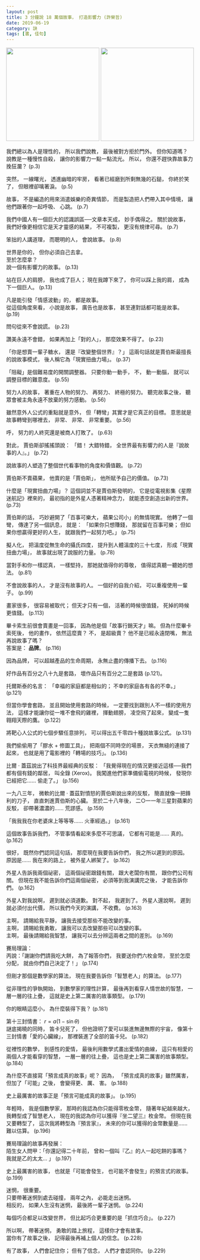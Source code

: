 ```yaml
---
layout: post
title: 3 分鐘說 18 萬個故事， 打造影響力 (許榮哲)
date: 2019-06-19
category: 訣
tags: [書, 佳句]
---
```


<img src="https://doltegg.github.io/blog/assets/images/2019/story2.jpg" style="width:250px"/>
<img src="https://doltegg.github.io/egg/others/egg/story1.jpg" style="width:250px"/>


我們總以為人是理性的，
所以我們說教，
最後被對方拒於門外。
但你知道嗎？
說教是一種慢性自殺，
讓你的影響力一點一點流光。
所以，
你還不趕快靠故事力挽狂瀾？ (p.3)


突然，
一線曙光，
透進幽暗的牢房，
看著已經磨到所剩無幾的石鎚，
你終於笑了，
但眼裡卻噙著淚。 (p.5)

<!--more-->


故事，
不是編造的用來消遣娛樂的奇異情節，
而是製造把人們帶入其中情境，
讓他們跟著你一起呼吸、 心跳。 (p.7)


我們中國人有一個巨大的認識誤區──文章本天成，
妙手偶得之。
關於說故事，
我們好像更相信它是天才靈感的結果，
不可複製，
更沒有規律可尋。 (p.7)


笨拙的人講道理，
而聰明的人，
會說故事。 (p.8)


世界是你的，
但你必須自己去拿。<br />
至於怎麼拿？<br />
說一個有影響力的故事。 (p.13)


站在巨人的肩膀，
我也成了巨人；
現在我蹲下來了，
你可以踩上我的肩，
成為下一個巨人。 (p.13)


凡是能引發「情感波動」的， 都是故事。<br />
從這個角度來看，
小說是故事，
廣告也是故事，
甚至連對話都可能是故事。 (p.19)


問句從來不會說謊。 (p.23)


讚美永遠不會錯，
如果再加上「對的人」，
那麼效果不得了。 (p.23)


「你是想賣一輩子糖水，
還是『改變整個世界』？」
這兩句話就是賈伯斯最擅長的說故事模式，
後人稱它為「現實扭曲力場」。 (p.37)


「阻礙」是個難易度的開關調整器。
只要你動一動手，
不， 動一動腦， 就可以調整目標的難意度。 (p.55)


努力人的故事，
著重在人物的努力、 再努力、 終極的努力。
聽完故事之後，
聽眾會被主角永遠不放棄的努力感動。 (p.56)


雖然意外人公式的重點就是意外，
但「轉彎」其實才是它真正的目標。
意思就是故事轉彎到哪裡去，
非常、 非常、 非常重要。 (p.56)


呼， 努力的人終究還是被商人打敗了。 (p.63)


對此，
賈伯斯卻搖搖頭說： 「錯！ 大錯特錯，
全世界最有影響力的人是『說故事的人』。」 (p.72)


說故事的人塑造了整個世代看事物的角度和價值觀。 (p.72)


賈伯斯不賣蘋果，
他賣的是「賈伯斯」，
他所賦予自己的價值。 (p.73)


什麼是「現實扭曲力場」？
這個詞並不是賈伯斯發明的，
它是從電視影集《星際迷航記》裡來的，
最初指的是外星人憑著精神念力，
就能憑空創造出新的世界。 (p.73)


賈伯斯的話，
巧妙避開了「百事可樂大，
蘋果公司小」的無情現實。
他轉了一個彎，
傳達了另一個訊息，
就是： 「如果你只想賺錢，
那就留在百事可樂；
但如果你想贏得更好的人生，
就跟我們一起努力吧。」 (p.75)


擬人化，
把溫度從無生命的攝氏四度，
提升到人體溫度的三十七度，
形成「現實扭曲力場」，
故事就出現了說服的力量。 (p.78)


當對手和你一樣認真，
一樣堅持，
那她就值得你的尊敬，
值得認真聽一聽她的想法。 (p.81)


不會說故事的人，
才是沒有故事的人。
一個好的自我介紹，
可以重複使用一輩子。 (p.99)


畫家很多，
很容易被取代；
但天才只有一個，
活著的時候很值錢，
死掉的時候更值錢。 (p.113)


畢卡索生前很會賣畫是一回事，
因為他是個「故事行銷天才」嘛。
但為什麼畢卡索死後，
他的畫作，
依然這麼賣？
不， 是超級賣？
他不是已經永遠閉嘴，
無法再說故事了嗎？<br />
答案是： <b>品牌</b>。 (p.116)


因為品牌，
可以超越產品的生命周期，
永無止盡的傳播下去。 (p.116)


好作品有百分之八十九是套路，
壞作品只有百分之二是套路 (p.121)。


托爾斯泰的名言： 「幸福的家庭都是相似的；
不幸的家庭各有各的不幸。」 (p.121)


但當你學會套路，
並且開始使用套路的時候，
一定要找到跟別人不一樣的使用方法，
這樣才能讓你從一堆不會飛的雞裡，
揮動翅膀，
凌空飛了起來，
變成一隻翱翔天際的鷹。 (p.122)


將靶心人公式的七個步驟任意排列，
可以得出五千零四十種說故事公式。 (p.131)


我們偷偷用了「膠水 $+$ 修圖工具」，
把兩個不同時空的場景，
天衣無縫的連接了起來，
也就是用了電影裡的「轉場的技巧」。 (p.136)


比爾 ‧ 蓋茲說出了科技界最經典的反駁： 「我覺得現在的情況更接近這樣──我們都有個有錢的鄰居，
叫全錄 (Xerox)。
我闖進他們家準備偷電視的時候，
發現你已經把它...... 偷走了。」 (p.156)


一九八三年，
微軟的比爾 ‧ 蓋茲對憤怒的賈伯斯說出來的反駁，
簡直就像一把鋒利的刀子，
直直刺進賈伯斯的心臟。
至於二十八年後，
二○一一年三星對蘋果的反駁，
卻帶著濃濃的...... 荒謬感。 (p.159)


「我我我在你老婆床上等等等...... 火車經過。」 (p.161)


這個故事告訴我們，
不管事情看起來多麼不可思議，
它都有可能是...... 真的。 (p.162)


很好，
既然你們認同這句話，
那麼現在我要告訴你們，
我之所以遲到的原因。
原因是...... 我在來的路上，
被外星人綁架了。 (p.162)


外星人告訴我兩個祕密，
這兩個祕密跟錢有關，
跟大老闆你有關，
跟你們公司有關。
但現在我不能告訴你們這兩個祕密，
必須等到我演講完之後，
才能告訴你們。 (p.162)


外星人對我說啊，
遲到就必須道歉。
對不起，
我遲到了。
外星人還說啊，
遲到就必須付出代價，
所以我們今天的演講，
不收費。 (p.163)


主啊， 請賜給我平靜， 讓我去接受那些不能改變的事。<br />
主啊， 請賜給我勇敢， 讓我可以去改變那些可以改變的事。<br />
主啊， 最後請賜給我智慧， 讓我可以去分辨這兩者之間的差別。 (p.169)


賽局理論：<br />
丙說：「謝謝你們請我吃大餅，
為了報答你們，
我要送你們六枚金幣，
至於怎麼分配，
就由你們自己決定了！」 (p.174)


但剛才那個是數學家的算法，
現在我要告訴你「智慧老人」的算法。 (p.177)


從非理性的爭執開始，
到數學家的理性計算，
最後再到看穿人情世故的智慧，
一層一層的往上疊，
這就是史上第二厲害的故事類型。 (p.179)


你的眼睛這麼小，
為什麼裝得下我？ (p.181)


第十三封情書： $r=a(1-\sin\theta)$<br />
謎底揭曉的同時，
笛卡兒死了，
但他證明了愛可以裝進無邊無際的宇宙，
像第十三封情書「愛的心臟線」，
那裡裝進了全部的笛卡兒。 (p.182)


從裡性的數學，
到感性的愛情，
最後利用數學式畫出愛情的曲線，
這只有相愛的兩個人才能看穿的智慧，
一層一層的往上疊，
這也是史上第二厲害的故事類型。 (p.184)


為什麼不直接寫「預言成真的故事」呢？
因為，
「預言成真的故事」雖然厲害，
但加了「可能」之後，
會變得更、 厲、 害。 (p.188)


史上最厲害的故事正是「預言可能成真的故事」。 (p.195)


年輕時，
我是個數學家，
那時的我認為你只能得零枚金幣，
隨著年紀越來越大，
我轉型成了智慧老人，
現在的我認為你可以獲得『坐二望三』枚金幣。
但現在我又要轉型了，
這次我將轉型為『預言家』，
未來的你可以獲得的金幣數量是...... 難以估算。 (p.196)


賽局理論的故事再發展：<br />
陌生女人問甲：「你還記得二十年前，
曾和一個叫『乙』的人一起吃餅的事嗎？
我就是乙的太太... 」 (p.197)


史上最厲害的故事，
也就是「可能會發生，
也可能不會發生」的預言式的故事。 (p.199)


迷惘， 很重要。<br />
只要帶著迷惘到處去碰撞， 兩年之內， 必能走出迷惘。<br />
相反的， 如果人生沒有迷惘， 最後將一輩子迷惘。 (p.224)


每個巧合都足以改變世界，
但比起巧合更重要的是「抓住巧合」。 (p.227)


所以啊，
帶著迷惘，
勇敢的踏上旅程，
這樣你才會有故事。<br />
當你有了故事之後，
記得最後再補上個人的信念。 (p.228)


有了故事，
人們會記住你；
但有了信念，
人們才會認同你。 (p.229)
